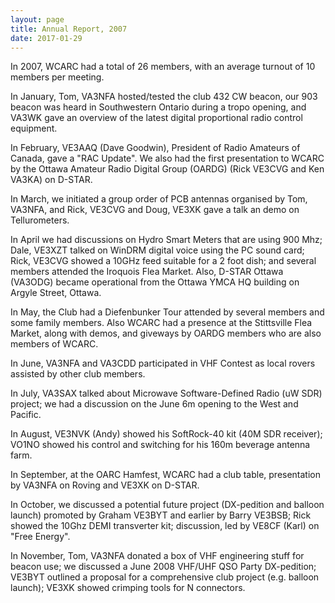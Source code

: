 ```yaml
---
layout: page
title: Annual Report, 2007
date: 2017-01-29
---
```


In 2007, WCARC had a total of 26 members, with an average turnout of 10 members per meeting.

In January, Tom, VA3NFA hosted/tested the club 432 CW beacon, our 903 beacon was heard in Southwestern Ontario during a tropo opening, and VA3WK gave an overview of the latest digital proportional radio control equipment.

In February, VE3AAQ (Dave Goodwin), President of Radio Amateurs of Canada, gave a "RAC Update". We also had the first presentation to WCARC by the Ottawa Amateur Radio Digital Group (OARDG) (Rick VE3CVG and Ken VA3KA) on D-STAR.

In March, we initiated a group order of PCB antennas organised by Tom, VA3NFA, and Rick, VE3CVG and Doug, VE3XK gave a talk an demo on Tellurometers.

In April we had discussions on Hydro Smart Meters that are using 900 Mhz; Dale, VE3XZT talked on WinDRM digital voice using the PC sound card; Rick, VE3CVG showed a 10GHz feed suitable for a 2 foot dish; and several members attended the Iroquois Flea Market. Also, D-STAR Ottawa (VA3ODG) became operational from the Ottawa YMCA HQ building on Argyle Street, Ottawa.

In May, the Club had a Diefenbunker Tour attended by several members and some family members. Also WCARC had a presence at the Stittsville Flea Market, along with demos, and giveways by OARDG members who are also members of WCARC.

In June, VA3NFA and VA3CDD participated in VHF Contest as local rovers assisted by other club members.

In July, VA3SAX talked about Microwave Software-Defined Radio (uW SDR) project; we had a discussion on the June 6m opening to the West and Pacific.

In August, VE3NVK (Andy) showed his SoftRock-40 kit (40M SDR receiver); VO1NO showed his control and switching for his 160m beverage antenna farm.

In September, at the OARC Hamfest, WCARC had a club table, presentation by VA3NFA on Roving and VE3XK on D-STAR.

In October, we discussed a potential future project (DX-pedition and balloon launch) promoted by Graham VE3BYT and earlier by Barry VE3BSB; Rick showed the 10Ghz DEMI transverter kit; discussion, led by VE8CF (Karl) on "Free Energy".

In November, Tom, VA3NFA donated a box of VHF engineering stuff for beacon use; we discussed a June 2008 VHF/UHF QSO Party DX-pedition; VE3BYT outlined a proposal for a comprehensive club project (e.g. balloon launch); VE3XK showed crimping tools for N connectors.

